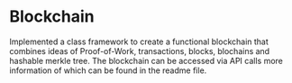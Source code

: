 # Blockchain
Implemented a class framework to create a functional blockchain that combines ideas of Proof-of-Work, transactions, blocks, blochains and hashable merkle tree. The blockchain can be accessed via API calls more information of which can be found in the readme file.
